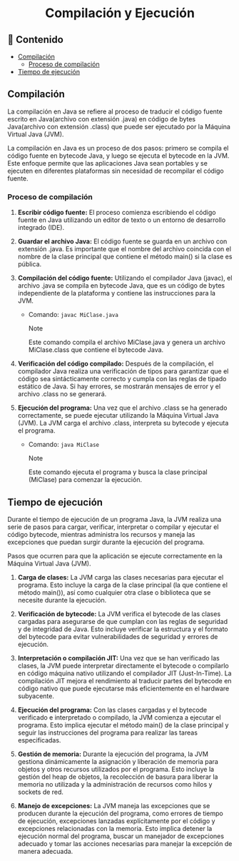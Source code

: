 <h1 align="center">Compilación y Ejecución</h1>

<h2>📑 Contenido</h2>

- [Compilación](#compilación)
  - [Proceso de compilación](#proceso-de-compilación)
- [Tiempo de ejecución](#tiempo-de-ejecución)

## Compilación

La compilación en Java se refiere al proceso de traducir el código fuente escrito en Java(archivo con extensión .java) en código de bytes Java(archivo con extensión .class) que puede ser ejecutado por la Máquina Virtual Java (JVM).

La compilación en Java es un proceso de dos pasos: primero se compila el código fuente en bytecode Java, y luego se ejecuta el bytecode en la JVM. Este enfoque permite que las aplicaciones Java sean portables y se ejecuten en diferentes plataformas sin necesidad de recompilar el código fuente.

### Proceso de compilación

1. **Escribir código fuente:** El proceso comienza escribiendo el código fuente en Java utilizando un editor de texto o un entorno de desarrollo integrado (IDE).

2. **Guardar el archivo Java:** El código fuente se guarda en un archivo con extensión .java. Es importante que el nombre del archivo coincida con el nombre de la clase principal que contiene el método main() si la clase es pública.

3. **Compilación del código fuente:** Utilizando el compilador Java (javac), el archivo .java se compila en bytecode Java, que es un código de bytes independiente de la plataforma y contiene las instrucciones para la JVM.

   - Comando: `javac MiClase.java`
     > [!NOTE]
     >
     > Este comando compila el archivo MiClase.java y genera un archivo MiClase.class que contiene el bytecode Java.

4. **Verificación del código compilado:** Después de la compilación, el compilador Java realiza una verificación de tipos para garantizar que el código sea sintácticamente correcto y cumpla con las reglas de tipado estático de Java. Si hay errores, se mostrarán mensajes de error y el archivo .class no se generará.

5. **Ejecución del programa:** Una vez que el archivo .class se ha generado correctamente, se puede ejecutar utilizando la Máquina Virtual Java (JVM). La JVM carga el archivo .class, interpreta su bytecode y ejecuta el programa.

   - Comando: `java MiClase`
     > [!NOTE]
     >
     > Este comando ejecuta el programa y busca la clase principal (MiClase) para comenzar la ejecución.

## Tiempo de ejecución

Durante el tiempo de ejecución de un programa Java, la JVM realiza una serie de pasos para cargar, verificar, interpretar o compilar y ejecutar el código bytecode, mientras administra los recursos y maneja las excepciones que puedan surgir durante la ejecución del programa.

Pasos que ocurren para que la aplicación se ejecute correctamente en la Máquina Virtual Java (JVM).

1.  **Carga de clases:** La JVM carga las clases necesarias para ejecutar el programa. Esto incluye la carga de la clase principal (la que contiene el método main()), así como cualquier otra clase o biblioteca que se necesite durante la ejecución.

2.  **Verificación de bytecode:** La JVM verifica el bytecode de las clases cargadas para asegurarse de que cumplan con las reglas de seguridad y de integridad de Java. Esto incluye verificar la estructura y el formato del bytecode para evitar vulnerabilidades de seguridad y errores de ejecución.

3.  **Interpretación o compilación JIT:** Una vez que se han verificado las clases, la JVM puede interpretar directamente el bytecode o compilarlo en código máquina nativo utilizando el compilador JIT (Just-In-Time). La compilación JIT mejora el rendimiento al traducir partes del bytecode en código nativo que puede ejecutarse más eficientemente en el hardware subyacente.

4.  **Ejecución del programa:** Con las clases cargadas y el bytecode verificado e interpretado o compilado, la JVM comienza a ejecutar el programa. Esto implica ejecutar el método main() de la clase principal y seguir las instrucciones del programa para realizar las tareas especificadas.

5.  **Gestión de memoria:** Durante la ejecución del programa, la JVM gestiona dinámicamente la asignación y liberación de memoria para objetos y otros recursos utilizados por el programa. Esto incluye la gestión del heap de objetos, la recolección de basura para liberar la memoria no utilizada y la administración de recursos como hilos y sockets de red.

6.  **Manejo de excepciones:** La JVM maneja las excepciones que se producen durante la ejecución del programa, como errores de tiempo de ejecución, excepciones lanzadas explícitamente por el código y excepciones relacionadas con la memoria. Esto implica detener la ejecución normal del programa, buscar un manejador de excepciones adecuado y tomar las acciones necesarias para manejar la excepción de manera adecuada.
